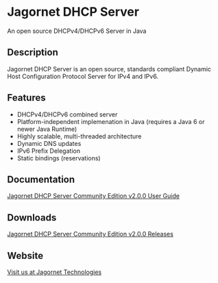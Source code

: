 # Jagornet DHCP Server
An open source DHCPv4/DHCPv6 Server in Java

## Description
Jagornet DHCP Server is an open source, standards compliant Dynamic Host Configuration Protocol Server for IPv4 and IPv6.

## Features
* DHCPv4/DHCPv6 combined server
* Platform-independent implemenation in Java (requires a Java 6 or newer Java Runtime)
* Highly scalable, multi-threaded architecture
* Dynamic DNS updates
* IPv6 Prefix Delegation
* Static bindings (reservations)

## Documentation
[Jagornet DHCP Server Community Edition v2.0.0 User Guide](http://www.jagornet.com/products/dhcp-server/docs)

## Downloads
[Jagornet DHCP Server Community Edition v2.0.0 Releases](https://github.com/jagornet/dhcp/releases)

## Website
[Visit us at Jagornet Technologies](http://www.jagornet.com)
